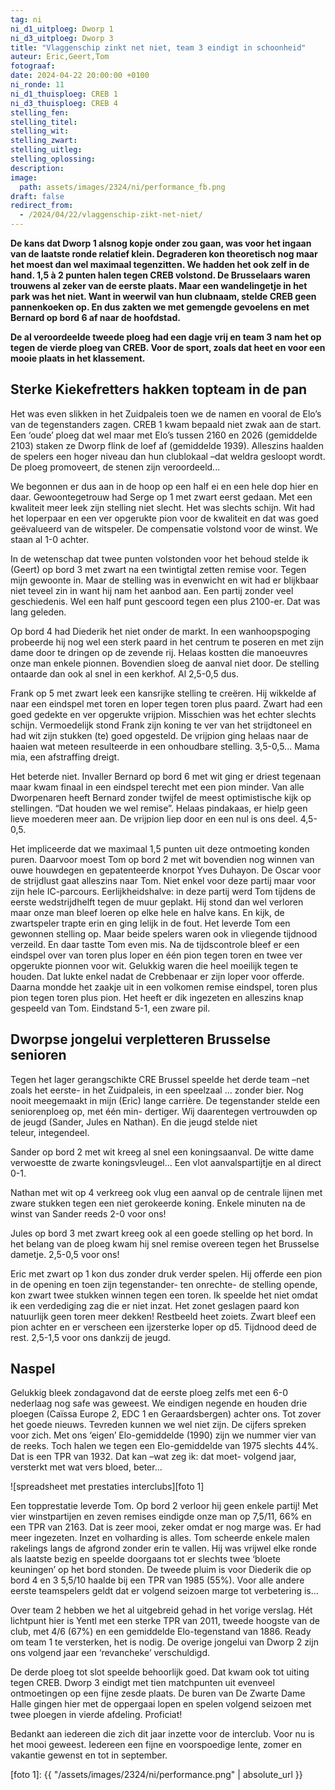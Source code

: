 ```yaml
---
tag: ni
ni_d1_uitploeg: Dworp 1
ni_d3_uitploeg: Dworp 3
title: "Vlaggenschip zinkt net niet, team 3 eindigt in schoonheid"
auteur: Eric,Geert,Tom 
fotograaf: 
date: 2024-04-22 20:00:00 +0100
ni_ronde: 11
ni_d1_thuisploeg: CREB 1
ni_d3_thuisploeg: CREB 4
stelling_fen:
stelling_titel:
stelling_wit:
stelling_zwart:
stelling_uitleg:
stelling_oplossing:
description:
image:
  path: assets/images/2324/ni/performance_fb.png
draft: false
redirect_from:
  - /2024/04/22/vlaggenschip-zikt-net-niet/
---
```

**De kans dat Dworp 1 alsnog kopje onder zou gaan, was voor het ingaan van de laatste ronde relatief klein. Degraderen kon theoretisch nog maar het moest dan wel maximaal tegenzitten. We hadden het ook zelf in de hand. 1,5 à 2 punten halen tegen CREB volstond. De Brusselaars waren trouwens al zeker van de eerste plaats. Maar een wandelingetje in het park was het niet. Want in weerwil van hun clubnaam, stelde CREB geen pannenkoeken op. En dus zakten we met gemengde gevoelens en met Bernard op bord 6 af naar de hoofdstad.**<!--more-->

**De al veroordeelde tweede ploeg had een dagje vrij en team 3 nam het op tegen de vierde ploeg van CREB. Voor de sport, zoals dat heet en voor een mooie plaats in het klassement.**

## Sterke Kiekefretters hakken topteam in de pan

Het was even slikken in het Zuidpaleis toen we de namen en vooral de Elo’s van de tegenstanders zagen. CREB 1 kwam bepaald niet zwak aan de start. Een ‘oude’ ploeg dat wel maar met Elo’s tussen 2160 en 2026 (gemiddelde 2103) staken ze Dworp flink de loef af (gemiddelde 1939). Alleszins haalden de spelers een hoger niveau dan hun clublokaal –dat weldra gesloopt wordt. De ploeg promoveert, de stenen zijn veroordeeld...

We begonnen er dus aan in de hoop op een half ei en een hele dop hier en daar. Gewoontegetrouw had Serge op 1 met zwart eerst gedaan. Met een kwaliteit meer leek zijn stelling niet slecht. Het was slechts schijn. Wit had het loperpaar en een ver opgerukte pion voor de kwaliteit en dat was goed geëvalueerd van de witspeler. De compensatie volstond voor de winst. We staan al 1-0 achter.

In de wetenschap dat twee punten volstonden voor het behoud stelde ik (Geert) op bord 3 met zwart na een twintigtal zetten remise voor. Tegen mijn gewoonte in. Maar de stelling was in evenwicht en wit had er blijkbaar niet teveel zin in want hij nam het aanbod aan. Een partij zonder veel geschiedenis. Wel een half punt gescoord tegen een plus 2100-er. Dat was lang geleden.

Op bord 4 had Diederik het niet onder de markt. In een wanhoopspoging probeerde hij nog wel een sterk paard in het centrum te poseren en met zijn dame door te dringen op de zevende rij. Helaas kostten die manoeuvres onze man enkele pionnen. Bovendien sloeg de aanval niet door. De stelling ontaarde dan ook al snel in een kerkhof. Al 2,5-0,5 dus.

Frank op 5 met zwart leek een kansrijke stelling te creëren. Hij wikkelde af naar een eindspel met toren en loper tegen toren plus paard. Zwart had een goed gedekte en ver opgerukte vrijpion. Misschien was het echter slechts schijn. Vermoedelijk stond Frank zijn koning te ver van het strijdtoneel en had wit zijn stukken (te) goed opgesteld. De vrijpion ging helaas naar de haaien wat meteen resulteerde in een onhoudbare stelling. 3,5-0,5... Mama mia, een afstraffing dreigt.

Het beterde niet. Invaller Bernard op bord 6 met wit ging er driest tegenaan maar kwam finaal in een eindspel terecht met een pion minder. Van alle Dworpenaren heeft Bernard zonder twijfel de meest optimistische kijk op stellingen. “Dat houden we wel remise”. Helaas pindakaas, er hielp geen lieve moederen meer aan. De vrijpion liep door en een nul is ons deel. 4,5-0,5.

Het impliceerde dat we maximaal 1,5 punten uit deze ontmoeting konden puren. Daarvoor moest Tom op bord 2 met wit bovendien nog winnen van ouwe houwdegen en gepatenteerde knorpot Yves Duhayon. De Oscar voor de strijdlust gaat alleszins naar Tom. Niet enkel voor deze partij maar voor zijn hele IC-parcours. Eerlijkheidshalve: in deze partij werd Tom tijdens de eerste wedstrijdhelft tegen de muur geplakt. Hij stond dan wel verloren maar onze man bleef loeren op elke hele en halve kans. En kijk, de zwartspeler trapte erin en ging lelijk in de fout. Het leverde Tom een gewonnen stelling op. Maar beide spelers waren ook in vliegende tijdnood verzeild. En daar tastte Tom even mis. Na de tijdscontrole bleef er een eindspel over van toren plus loper en één pion tegen toren en twee ver opgerukte pionnen voor wit. Gelukkig waren die heel moeilijk tegen te houden. Dat lukte enkel nadat de Crebbenaar er zijn loper voor offerde. Daarna mondde het zaakje uit in een volkomen remise eindspel, toren plus pion tegen toren plus pion. Het heeft er dik ingezeten en alleszins knap gespeeld van Tom. Eindstand 5-1, een zware pil.

## Dworpse jongelui verpletteren Brusselse senioren

Tegen het lager gerangschikte CRE Brussel speelde het derde team –net zoals het eerste- in het Zuidpaleis, in een speelzaal ... zonder bier. Nog nooit meegemaakt in mijn (Eric) lange carrière. De tegenstander stelde een seniorenploeg op, met één min- dertiger. Wij daarentegen vertrouwden op de jeugd (Sander, Jules en Nathan). En die jeugd stelde niet teleur, integendeel.

Sander op bord 2 met wit kreeg al snel een koningsaanval. De witte dame verwoestte de zwarte koningsvleugel... Een vlot aanvalspartijtje en al direct 0-1.

Nathan met wit op 4 verkreeg ook vlug een aanval op de centrale lijnen met zware stukken tegen een niet gerokeerde koning. Enkele minuten na de winst van Sander reeds 2-0 voor ons! 

Jules op bord 3 met zwart kreeg ook al een goede stelling op het bord. In het belang van de ploeg kwam hij snel remise overeen tegen het Brusselse dametje. 2,5-0,5 voor ons!

Eric met zwart op 1 kon dus zonder druk verder spelen. Hij offerde een pion in de opening en toen zijn tegenstander- ten onrechte- de stelling opende, kon zwart twee stukken winnen tegen een toren. Ik speelde het niet omdat ik een verdediging zag die er niet inzat. Het zonet geslagen paard kon natuurlijk geen toren meer dekken! Restbeeld heet zoiets. Zwart bleef een pion achter en er verscheen een ijzersterke loper op d5. Tijdnood deed de rest. 2,5-1,5 voor ons dankzij de jeugd.

## Naspel

Gelukkig bleek zondagavond dat de eerste ploeg zelfs met een 6-0 nederlaag nog safe was geweest. We eindigen negende en houden drie ploegen (Caïssa Europe 2, EDC 1 en Geraardsbergen) achter ons. Tot zover het goede nieuws. Tevreden kunnen  we wel niet zijn. De cijfers spreken voor zich. Met ons ‘eigen’ Elo-gemiddelde (1990) zijn we nummer vier van de reeks. Toch halen we tegen een Elo-gemiddelde van 1975 slechts 44%. Dat is een TPR van 1932. Dat kan –wat zeg ik: dat moet- volgend jaar, versterkt met wat vers bloed, beter...

![spreadsheet met prestaties interclubs][foto 1]

Een topprestatie leverde Tom. Op bord 2 verloor hij geen enkele partij! Met vier winstpartijen en zeven remises eindigde onze man op 7,5/11, 66% en een TPR van 2163. Dat is zeer mooi, zeker omdat er nog marge was. Er had meer ingezeten. Inzet en volharding is alles. Tom scheerde enkele malen rakelings langs de afgrond zonder erin te vallen. Hij was vrijwel elke ronde als laatste bezig en speelde doorgaans tot er slechts twee ‘bloete keuningen’ op het bord stonden. De tweede pluim is voor Diederik die op bord 4 en 3 5,5/10 haalde bij een TPR van 1985 (55%). Voor alle andere eerste teamspelers geldt dat er volgend seizoen marge tot verbetering is...

Over team 2 hebben we het al uitgebreid gehad in het vorige verslag. Hét lichtpunt hier is Yentl met een sterke TPR van 2011, tweede hoogste van de club, met 4/6 (67%) en een gemiddelde Elo-tegenstand van 1886. Ready om team 1 te versterken, het is nodig. De overige jongelui van Dworp 2 zijn ons volgend jaar een ‘revancheke’ verschuldigd.

De derde ploeg tot slot speelde behoorlijk goed. Dat kwam ook tot uiting tegen CREB. Dworp 3 eindigt met tien matchpunten uit evenveel ontmoetingen op een fijne zesde plaats. De buren van De Zwarte Dame Halle gingen hier met de oppergaai lopen en spelen volgend seizoen met twee ploegen in vierde afdeling. Proficiat!

Bedankt aan iedereen die zich dit jaar inzette voor de interclub. Voor nu is het mooi geweest. Iedereen een fijne en voorspoedige lente, zomer en vakantie gewenst en tot in september.

[foto 1]: {{ "/assets/images/2324/ni/performance.png" | absolute_url }}
